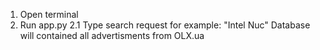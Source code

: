 1. Open terminal
2. Run app.py
  2.1 Type search request for example: "Intel Nuc"
Database will contained all advertisments from OLX.ua
